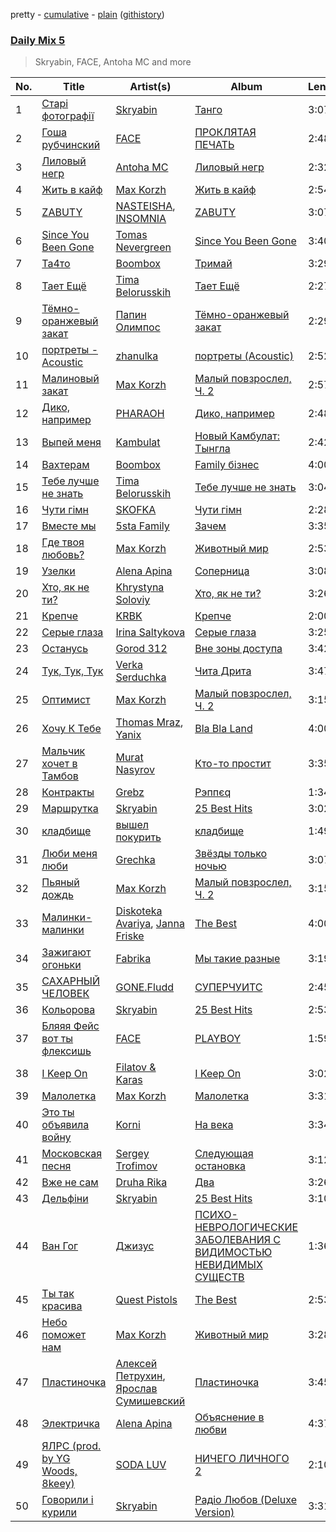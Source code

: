 pretty - [cumulative](/playlists/cumulative/Daily%20Mix%205.md) - [plain](/playlists/plain/37i9dQZF1E36TO0q54WsJv) ([githistory](https://github.githistory.xyz/vitokorn/spotify-playlist-archive/blob/master/playlists/plain/37i9dQZF1E36TO0q54WsJv))

### [Daily Mix 5](https://open.spotify.com/playlist/37i9dQZF1E36TO0q54WsJv)

> Skryabin, FACE, Antoha MC and more

| No. | Title | Artist(s) | Album | Length |
|---|---|---|---|---|
| 1 | [Старі фотографії](https://open.spotify.com/track/7Gxe4Ewcp2hRe6XB1U8flo) | [Skryabin](https://open.spotify.com/artist/5RqIkHQnXRZlm1ozfSS1IO) | [Танго](https://open.spotify.com/album/29lPg2sUIBz5GvdadUqJSi) | 3:07 |
| 2 | [Гоша рубчинский](https://open.spotify.com/track/4Qjubxv0RnJ2mvW1xdtJ7e) | [FACE](https://open.spotify.com/artist/2z20q6EEfm6w6PiIKsgtb3) | [ПРОКЛЯТАЯ ПЕЧАТЬ](https://open.spotify.com/album/3OjCgWrzYZuyIk5kminbKI) | 2:48 |
| 3 | [Лиловый негр](https://open.spotify.com/track/4gHR0X0rkkbrBaC5W8pyWH) | [Antoha MC](https://open.spotify.com/artist/6OqmKFaRcw0f23m5PQ9CrL) | [Лиловый негр](https://open.spotify.com/album/5sMipVV5KkllPgzaxpUoUN) | 2:32 |
| 4 | [Жить в кайф](https://open.spotify.com/track/2m3PVx1gsVB5upxi94IW8I) | [Max Korzh](https://open.spotify.com/artist/5meD8C7oGK5yUEY2T7ZZ7W) | [Жить в кайф](https://open.spotify.com/album/4ktDOYU0Jual1ELFTPhFd6) | 2:54 |
| 5 | [ZABUTY](https://open.spotify.com/track/7nQncw12lclPCTwgA6EAGN) | [NASTEISHA](https://open.spotify.com/artist/37kh4W61I9Gm5R3hOFfIG9), [INSOMNIA](https://open.spotify.com/artist/06NXURAd96AYm2mCb3gW3H) | [ZABUTY](https://open.spotify.com/album/2ZVM4NkwSMCrOHvq87N093) | 3:07 |
| 6 | [Since You Been Gone](https://open.spotify.com/track/1OpqP2P80wB3JPY1dEA0iU) | [Tomas Nevergreen](https://open.spotify.com/artist/3wmDmqCzitZwXVCquHcknU) | [Since You Been Gone](https://open.spotify.com/album/4G7vgeB8slAJlA2PzthWto) | 3:40 |
| 7 | [Та4то](https://open.spotify.com/track/6ENKfKUj6bRvhdXE2KRKMz) | [Boombox](https://open.spotify.com/artist/2c3PFZtun8HemDbDfRPV6G) | [Тримай](https://open.spotify.com/album/6hg1fAYerLMlkhNqKxqXqu) | 3:29 |
| 8 | [Тает Ещё](https://open.spotify.com/track/72zMiRlmrOveF6myrNczTW) | [Tima Belorusskih](https://open.spotify.com/artist/0bOSNnz9bGAUlV3OJ3rnQW) | [Тает Ещё](https://open.spotify.com/album/6X0kFN2uoxve3Sj2UyjxCW) | 2:27 |
| 9 | [Тёмно-оранжевый закат](https://open.spotify.com/track/3rzmAXXnpqnPRCNk9exawQ) | [Папин Олимпос](https://open.spotify.com/artist/6St8JkGHB8v3qtD7Srg6PH) | [Тёмно-оранжевый закат](https://open.spotify.com/album/5olHKiXOVYta8Oisc4pTX2) | 2:29 |
| 10 | [портреты - Acoustic](https://open.spotify.com/track/7ojBwkKhmZzXDjrqwfLH26) | [zhanulka](https://open.spotify.com/artist/260kWe4y9lg7YFDsZBgsLv) | [портреты (Acoustic)](https://open.spotify.com/album/0LNml41jJnwou22TkqmBck) | 2:52 |
| 11 | [Малиновый закат](https://open.spotify.com/track/2fP2RBX81C55kEBaHZHomY) | [Max Korzh](https://open.spotify.com/artist/5meD8C7oGK5yUEY2T7ZZ7W) | [Малый повзрослел, Ч. 2](https://open.spotify.com/album/3iKJSrtfk7d5XjhfYp46RB) | 2:57 |
| 12 | [Дико, например](https://open.spotify.com/track/3dzwxkefk58p6aXC3ADRt9) | [PHARAOH](https://open.spotify.com/artist/1F8usyx5PbYGWxf0bwdXwA) | [Дико, например](https://open.spotify.com/album/4NSb9oVHvN9yDrVAgazNuA) | 2:48 |
| 13 | [Выпей меня](https://open.spotify.com/track/4QDezBMcrvIVCSohWQRsfV) | [Kambulat](https://open.spotify.com/artist/4ENNw1y7XuWPt7tvzoQ8Pz) | [Новый Камбулат: Тынгла](https://open.spotify.com/album/5s6Ulta7C8cdkiqKzHll4u) | 2:42 |
| 14 | [Вахтерам](https://open.spotify.com/track/30d0YcXyQSZQcc2dHdcRhh) | [Boombox](https://open.spotify.com/artist/2c3PFZtun8HemDbDfRPV6G) | [Family бізнес](https://open.spotify.com/album/3m2nS5L5E0DGr4yQDukEEY) | 4:00 |
| 15 | [Тебе лучше не знать](https://open.spotify.com/track/0rJ0G0gJomdi076uYy4c6A) | [Tima Belorusskih](https://open.spotify.com/artist/0bOSNnz9bGAUlV3OJ3rnQW) | [Тебе лучше не знать](https://open.spotify.com/album/4st4uawcsd4sahmhag0Mpm) | 3:04 |
| 16 | [Чути гімн](https://open.spotify.com/track/4Yzlz45QgjUKZmN2KrK4AP) | [SKOFKA](https://open.spotify.com/artist/0Aj4ZvDgwd9DSs7E2nrox0) | [Чути гімн](https://open.spotify.com/album/4CDvAEwF29rYx7Jg2bpl22) | 2:28 |
| 17 | [Вместе мы](https://open.spotify.com/track/0YAnnZlz7PRmNoNjabtRTf) | [5sta Family](https://open.spotify.com/artist/1ucCuUSV6lmONSjyJDpHu0) | [Зачем](https://open.spotify.com/album/3FdV7NMO6y5UeM0kobIVOL) | 3:35 |
| 18 | [Где твоя любовь?](https://open.spotify.com/track/7bQHty20BhXNYgvFfp2jgW) | [Max Korzh](https://open.spotify.com/artist/5meD8C7oGK5yUEY2T7ZZ7W) | [Животный мир](https://open.spotify.com/album/6nR8jV3aFQBLfzqWpSCDRP) | 2:53 |
| 19 | [Узелки](https://open.spotify.com/track/2vjwxaXHtzdGJT3QO4yn92) | [Alena Apina](https://open.spotify.com/artist/1JIbTgtRViNMEkODfj9Vxe) | [Соперница](https://open.spotify.com/album/30gwccueJJlou92Uwrgvnh) | 3:08 |
| 20 | [Хто, як не ти?](https://open.spotify.com/track/1Re4DWmjTSYymDL3SpRE7c) | [Khrystyna Soloviy](https://open.spotify.com/artist/5lLVx3mMyUvZ9QKzM09CZa) | [Хто, як не ти?](https://open.spotify.com/album/1jeaopKY3qJH28OLsVVf4R) | 3:26 |
| 21 | [Крепче](https://open.spotify.com/track/6bCLkzoE3agC7Ws9NxVxIn) | [KRBK](https://open.spotify.com/artist/0E56Ncr2I37JQhW71UJALE) | [Крепче](https://open.spotify.com/album/1e82MHQz8mczZXotjeR0ky) | 2:00 |
| 22 | [Серые глаза](https://open.spotify.com/track/1O7Wwi1806xyzov5TG29ti) | [Irina Saltykova](https://open.spotify.com/artist/5gxktmdAF1qbL272F1EaNM) | [Серые глаза](https://open.spotify.com/album/0VVp3AcyF6v3DlIJSt52XF) | 3:25 |
| 23 | [Останусь](https://open.spotify.com/track/7AOgUpsh4uWHewUHhQKRS1) | [Gorod 312](https://open.spotify.com/artist/3gmRhbUWDRrYqk6EHnckrA) | [Вне зоны доступа](https://open.spotify.com/album/2eMXodzXYyxahjBgr09pXl) | 3:42 |
| 24 | [Тук, Тук, Тук](https://open.spotify.com/track/716rfyfHvAREHv5rEHMrUS) | [Verka Serduchka](https://open.spotify.com/artist/7uH6CJjqK71HlHW4WHNAJg) | [Чита Дрита](https://open.spotify.com/album/6bhs5CVBzNK2EcdxgVs3mv) | 3:47 |
| 25 | [Оптимист](https://open.spotify.com/track/7a78yps1jTKGGGDpLlgThd) | [Max Korzh](https://open.spotify.com/artist/5meD8C7oGK5yUEY2T7ZZ7W) | [Малый повзрослел, Ч. 2](https://open.spotify.com/album/3iKJSrtfk7d5XjhfYp46RB) | 3:15 |
| 26 | [Хочу К Тебе](https://open.spotify.com/track/25L0OMA37M4Nxv40ON1aKl) | [Thomas Mraz](https://open.spotify.com/artist/7HeYTVt0Fg6lYEpmoeP67s), [Yanix](https://open.spotify.com/artist/7gmUEqRjXK144s5jQMVc8c) | [Bla Bla Land](https://open.spotify.com/album/0jLzVpNCnpn0ueP35GXEzj) | 4:00 |
| 27 | [Мальчик хочет в Тамбов](https://open.spotify.com/track/7BwjUPx97RgQCNTpux1RrK) | [Murat Nasyrov](https://open.spotify.com/artist/6rywCIrfkou8oBtXRJ98Nf) | [Кто-то простит](https://open.spotify.com/album/5wIXc1KoD0mTczdmmqgZKn) | 3:35 |
| 28 | [Контракты](https://open.spotify.com/track/4x89iO36OSq1HPI5YmSlwC) | [Grebz](https://open.spotify.com/artist/5ZaA4lK0Z5LScbA7FCise2) | [Рэппєq](https://open.spotify.com/album/0FfuYaXYzAfJyOiq3AbKsF) | 1:34 |
| 29 | [Маршрутка](https://open.spotify.com/track/5lIRZGPGlMZ9AwrQS2gsKe) | [Skryabin](https://open.spotify.com/artist/5RqIkHQnXRZlm1ozfSS1IO) | [25 Best Hits](https://open.spotify.com/album/3ghBFMKdopxprZ672ojDLc) | 3:02 |
| 30 | [кладбище](https://open.spotify.com/track/1bbn6OGkhCLLyI0EfvTdtP) | [вышел покурить](https://open.spotify.com/artist/1YMUxFiaKsU85N9YolW0W9) | [кладбище](https://open.spotify.com/album/0pQ5VtqSjTcpHqJR5HO4cU) | 1:49 |
| 31 | [Люби меня люби](https://open.spotify.com/track/3uJbD09ngeYujrB6LlOb0a) | [Grechka](https://open.spotify.com/artist/61YHPtwv3WNByXbiX8cYFF) | [Звёзды только ночью](https://open.spotify.com/album/0hkXAjLY0lLkSI4UtgVMBQ) | 3:07 |
| 32 | [Пьяный дождь](https://open.spotify.com/track/5BFADKJgtL2eZ4XZJq8zEc) | [Max Korzh](https://open.spotify.com/artist/5meD8C7oGK5yUEY2T7ZZ7W) | [Малый повзрослел, Ч. 2](https://open.spotify.com/album/3iKJSrtfk7d5XjhfYp46RB) | 3:15 |
| 33 | [Малинки-малинки](https://open.spotify.com/track/13XTmJs4PQSU5Oxhli63xm) | [Diskoteka Avariya](https://open.spotify.com/artist/2NL5u7aIFrmuOHbYBYWjun), [Janna Friske](https://open.spotify.com/artist/3HdnvX1K2C0flaYmMOpdwR) | [The Best](https://open.spotify.com/album/3gWWAuCe4JOCLV1aEbS4nU) | 4:00 |
| 34 | [Зажигают огоньки](https://open.spotify.com/track/2xN8Ew9L34NGQpU34tChy8) | [Fabrika](https://open.spotify.com/artist/0EKEm3s5k8SV394494b0Af) | [Мы такие разные](https://open.spotify.com/album/78dyFzm7hmuEk7rTGmUAwN) | 3:19 |
| 35 | [САХАРНЫЙ ЧЕЛОВЕК](https://open.spotify.com/track/7is7FoWt2v698DGe1w0EWP) | [GONE.Fludd](https://open.spotify.com/artist/0ohUvVskERzK18bvWXFEqi) | [СУПЕРЧУИТС](https://open.spotify.com/album/5vAZM4RAN6Y6fKmK828J7d) | 2:45 |
| 36 | [Кольорова](https://open.spotify.com/track/0MJZcszuOAhWHcqE2MbMtO) | [Skryabin](https://open.spotify.com/artist/5RqIkHQnXRZlm1ozfSS1IO) | [25 Best Hits](https://open.spotify.com/album/3ghBFMKdopxprZ672ojDLc) | 2:53 |
| 37 | [Бляяя Фейс вот ты флексишь](https://open.spotify.com/track/4aPQB025rI3mnkk9JP66i2) | [FACE](https://open.spotify.com/artist/2z20q6EEfm6w6PiIKsgtb3) | [PLAYBOY](https://open.spotify.com/album/6iPCB7H4DcM4EslOeFLK9o) | 1:59 |
| 38 | [I Keep On](https://open.spotify.com/track/5mNA4S5GxrMIphLK02smo8) | [Filatov & Karas](https://open.spotify.com/artist/5NW2uPFatEKjZQ5gpWD8HO) | [I Keep On](https://open.spotify.com/album/5L2QtFR6stsPEXu79LxFAH) | 3:02 |
| 39 | [Малолетка](https://open.spotify.com/track/06jEcxzahUi9GdN5RFsqO4) | [Max Korzh](https://open.spotify.com/artist/5meD8C7oGK5yUEY2T7ZZ7W) | [Малолетка](https://open.spotify.com/album/4e3PpNHelPMs60TDKhBgF2) | 3:31 |
| 40 | [Это ты объявила войну](https://open.spotify.com/track/4EAP874Olqe1BEfXy7t09I) | [Korni](https://open.spotify.com/artist/0IVth3ugy3hO55yzbx0rLT) | [На века](https://open.spotify.com/album/5Sh1HiIHgfOqNiBHmLzQpI) | 3:34 |
| 41 | [Московская песня](https://open.spotify.com/track/6PRl3X5s06PxphxgRHyVpV) | [Sergey Trofimov](https://open.spotify.com/artist/50ehxQcAjCcfX0OCk4AZd4) | [Следующая остановка](https://open.spotify.com/album/4oomESbUCkvavtB3KASBRQ) | 3:12 |
| 42 | [Вже не сам](https://open.spotify.com/track/3CcdGpogpWzJsCc7HHZO01) | [Druha Rika](https://open.spotify.com/artist/4bIZE5XbGFjR4rT2VQPIHy) | [Два](https://open.spotify.com/album/3Wr6mmIQ4izvZ5SHo7V69P) | 3:26 |
| 43 | [Дельфіни](https://open.spotify.com/track/0reoZt5bTyiyKv5cmwMovc) | [Skryabin](https://open.spotify.com/artist/5RqIkHQnXRZlm1ozfSS1IO) | [25 Best Hits](https://open.spotify.com/album/3ghBFMKdopxprZ672ojDLc) | 3:10 |
| 44 | [Ван Гог](https://open.spotify.com/track/5YStgVxNPzYvrcHjIIGAds) | [Джизус](https://open.spotify.com/artist/7kB4F3PktJEy9jbwI6ujjZ) | [ПСИХО-НЕВРОЛОГИЧЕСКИЕ ЗАБОЛЕВАНИЯ С ВИДИМОСТЬЮ НЕВИДИМЫХ СУЩЕСТВ](https://open.spotify.com/album/2oJrtRTkKkQoGgx4wbFeQu) | 1:36 |
| 45 | [Ты так красива](https://open.spotify.com/track/73O5XIJJGhN7oFqkhffMi1) | [Quest Pistols](https://open.spotify.com/artist/21bKsZrHsq3UcdHgeaKH2l) | [The Best](https://open.spotify.com/album/10xHh7UDj8iGDNIMeurr4l) | 2:53 |
| 46 | [Небо поможет нам](https://open.spotify.com/track/2JbOwPPXejbYYzantCrMRG) | [Max Korzh](https://open.spotify.com/artist/5meD8C7oGK5yUEY2T7ZZ7W) | [Животный мир](https://open.spotify.com/album/6nR8jV3aFQBLfzqWpSCDRP) | 3:28 |
| 47 | [Пластиночка](https://open.spotify.com/track/0bkO04IzCg6S5X7Ywm0PV6) | [Алексей Петрухин](https://open.spotify.com/artist/1GKh7BDbh6jIAVOTk00CtU), [Ярослав Сумишевский](https://open.spotify.com/artist/0wEsJ9lfiBpK75Utmj8ipJ) | [Пластиночка](https://open.spotify.com/album/4Z9ZoxhRSefcjPIzACJkPh) | 3:45 |
| 48 | [Электричка](https://open.spotify.com/track/5utnoyTR86zRn9FdYDgTIQ) | [Alena Apina](https://open.spotify.com/artist/1JIbTgtRViNMEkODfj9Vxe) | [Объяснение в любви](https://open.spotify.com/album/4WsD16VjG0gbrcEYQjY5ae) | 4:37 |
| 49 | [ЯЛРС (prod. by YG Woods, 8keey)](https://open.spotify.com/track/5TJmu6WB8JNMNTt8XumcP1) | [SODA LUV](https://open.spotify.com/artist/3TikHXhctY4FUIMlkl0tzR) | [НИЧЕГО ЛИЧНОГО 2](https://open.spotify.com/album/5fG4nijljQXhVSaDs87xzP) | 2:10 |
| 50 | [Говорили і курили](https://open.spotify.com/track/7CgEWIs2UUCsz3jIKNE5NF) | [Skryabin](https://open.spotify.com/artist/5RqIkHQnXRZlm1ozfSS1IO) | [Радіо Любов (Deluxe Version)](https://open.spotify.com/album/18VkJP0Efrcf8k6qNwMcS1) | 3:31 |
